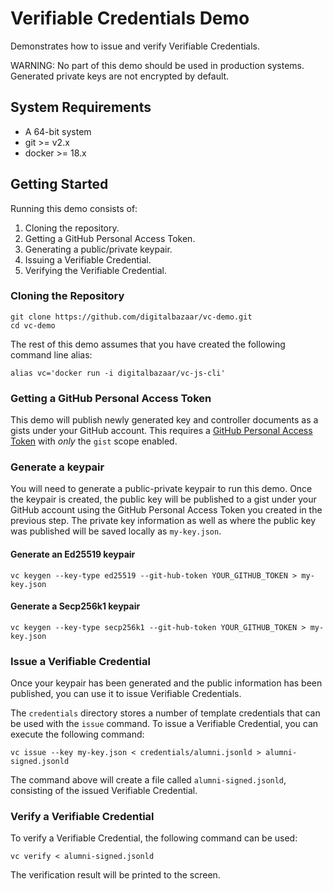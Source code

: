 # Verifiable Credentials Demo

Demonstrates how to issue and verify Verifiable Credentials.

WARNING: No part of this demo should be used in production systems.
         Generated private keys are not encrypted by default.

## System Requirements

- A 64-bit system
- git >= v2.x
- docker >= 18.x

## Getting Started

Running this demo consists of:

1. Cloning the repository.
2. Getting a GitHub Personal Access Token.
3. Generating a public/private keypair.
4. Issuing a Verifiable Credential.
5. Verifying the Verifiable Credential.

### Cloning the Repository

```
git clone https://github.com/digitalbazaar/vc-demo.git
cd vc-demo
```

The rest of this demo assumes that you have created the following command
line alias:

```
alias vc='docker run -i digitalbazaar/vc-js-cli'
```

### Getting a GitHub Personal Access Token

This demo will publish newly generated key and controller documents as a gists
under your GitHub account. This requires a
[GitHub Personal Access Token](https://help.github.com/en/articles/creating-a-personal-access-token-for-the-command-line)
with *only* the `gist` scope enabled.

### Generate a keypair

You will need to generate a public-private keypair to run this demo.
Once the keypair is created, the public key will be published to
a gist under your GitHub account using the GitHub Personal Access
Token you created in the previous step. The private key information
as well as where the public key was published will be saved locally
as `my-key.json`.

#### Generate an Ed25519 keypair
```
vc keygen --key-type ed25519 --git-hub-token YOUR_GITHUB_TOKEN > my-key.json
```
#### Generate a Secp256k1 keypair
```
vc keygen --key-type secp256k1 --git-hub-token YOUR_GITHUB_TOKEN > my-key.json
```

### Issue a Verifiable Credential

Once your keypair has been generated and the public information
has been published, you can use it to issue Verifiable Credentials.

The `credentials` directory stores a number of template credentials
that can be used with the `issue` command. To issue a
Verifiable Credential, you can execute the following command:

```
vc issue --key my-key.json < credentials/alumni.jsonld > alumni-signed.jsonld
```

The command above will create a file called `alumni-signed.jsonld`,
consisting of the issued Verifiable Credential.

### Verify a Verifiable Credential

To verify a Verifiable Credential, the following command can be used:

```
vc verify < alumni-signed.jsonld
```

The verification result will be printed to the screen.
